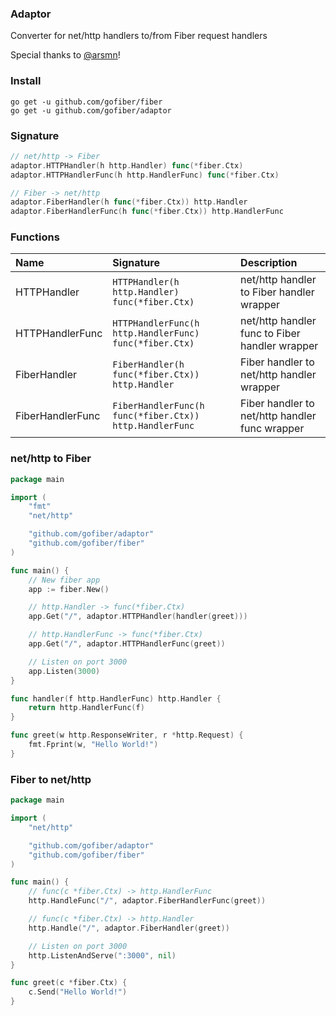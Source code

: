 ### Adaptor
Converter for net/http handlers to/from Fiber request handlers

Special thanks to [@arsmn](https://github.com/arsmn)!

### Install
```
go get -u github.com/gofiber/fiber
go get -u github.com/gofiber/adaptor
```

### Signature
```go
// net/http -> Fiber
adaptor.HTTPHandler(h http.Handler) func(*fiber.Ctx)
adaptor.HTTPHandlerFunc(h http.HandlerFunc) func(*fiber.Ctx)

// Fiber -> net/http
adaptor.FiberHandler(h func(*fiber.Ctx)) http.Handler
adaptor.FiberHandlerFunc(h func(*fiber.Ctx)) http.HandlerFunc
```

### Functions
| Name | Signature | Description
| :--- | :--- | :---
| HTTPHandler | `HTTPHandler(h http.Handler) func(*fiber.Ctx)` | net/http handler to Fiber handler wrapper
| HTTPHandlerFunc | `HTTPHandlerFunc(h http.HandlerFunc) func(*fiber.Ctx)` | net/http handler func to Fiber handler wrapper
| FiberHandler | `FiberHandler(h func(*fiber.Ctx)) http.Handler` | Fiber handler to net/http handler wrapper
| FiberHandlerFunc | `FiberHandlerFunc(h func(*fiber.Ctx)) http.HandlerFunc` | Fiber handler to net/http handler func wrapper

### net/http to Fiber
```go
package main

import (
	"fmt"
	"net/http"

	"github.com/gofiber/adaptor"
	"github.com/gofiber/fiber"
)

func main() {
	// New fiber app
	app := fiber.New()

	// http.Handler -> func(*fiber.Ctx)
	app.Get("/", adaptor.HTTPHandler(handler(greet)))

	// http.HandlerFunc -> func(*fiber.Ctx)
	app.Get("/", adaptor.HTTPHandlerFunc(greet))

	// Listen on port 3000
	app.Listen(3000)
}

func handler(f http.HandlerFunc) http.Handler {
	return http.HandlerFunc(f)
}

func greet(w http.ResponseWriter, r *http.Request) {
	fmt.Fprint(w, "Hello World!")
}
```

### Fiber to net/http
```go
package main

import (
	"net/http"

	"github.com/gofiber/adaptor"
	"github.com/gofiber/fiber"
)

func main() {
	// func(c *fiber.Ctx) -> http.HandlerFunc
	http.HandleFunc("/", adaptor.FiberHandlerFunc(greet))

	// func(c *fiber.Ctx) -> http.Handler
	http.Handle("/", adaptor.FiberHandler(greet))

	// Listen on port 3000
	http.ListenAndServe(":3000", nil)
}

func greet(c *fiber.Ctx) {
	c.Send("Hello World!")
}
```
